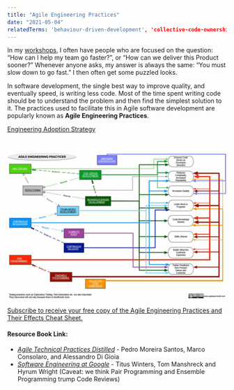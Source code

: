 ```yaml
---
title: "Agile Engineering Practices"
date: "2021-05-04"
relatedTerms: 'behaviour-driven-development', 'collective-code-ownership', 'continuous-delivery', 'continuous-integration', 'emergentevolutionary-architecture', 'ensemble-formerly-mob-programming', 'pair-programming', 'refactoring', '10-minute-build', 'test-driven-development', 'trunk-based-development', 'unit-testing'
---
```


In my [workshops](/certified-scrum-agile-training), I often have people who are focused on the question: “How can I help my team go faster?”, or “How can we deliver this Product sooner?” Whenever anyone asks, my answer is always the same: “You must slow down to go fast.” I then often get some puzzled looks.

In software development, the single best way to improve quality, and eventually speed, is writing less code. Most of the time spent writing code should be to understand the problem and then find the simplest solution to it. The practices used to facilitate this in Agile software development are popularly known as **Agile Engineering Practices**.

[Engineering Adoption Strategy](https://www.infoq.com/articles/levison-TDD-adoption-strategy/)

 

![Agile Engineering Practices](images/Agile-Engineering-Practices-map-small.jpg)

[Subscribe to receive your free copy of the Agile Engineering Practices and Their Effects Cheat Sheet.](https://www.getdrip.com/forms/194541779/submissions/new)

#### Resource Book Link:

- [_Agile Technical Practices Distilled_](https://leanpub.com/agiletechnicalpracticesdistilled) - Pedro Moreira Santos, Marco Consolaro, and Alessandro Di Gioia
- [_Software Engineering at Google_](https://abseil.io/resources/swe-book) - Titus Winters, Tom Manshreck and Hyrum Wright (Caveat: we think Pair Programming and Ensemble Programming trump Code Reviews)
